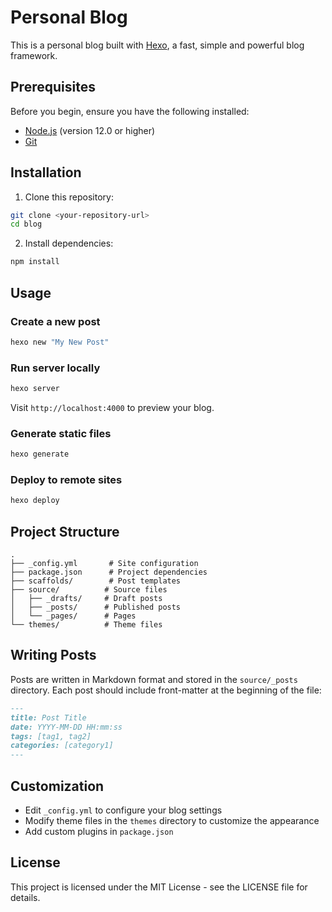 # Personal Blog

This is a personal blog built with [Hexo](https://hexo.io/), a fast, simple and powerful blog framework.

## Prerequisites

Before you begin, ensure you have the following installed:
- [Node.js](https://nodejs.org/) (version 12.0 or higher)
- [Git](https://git-scm.com/)

## Installation

1. Clone this repository:
```bash
git clone <your-repository-url>
cd blog
```

2. Install dependencies:
```bash
npm install
```

## Usage

### Create a new post
```bash
hexo new "My New Post"
```

### Run server locally
```bash
hexo server
```
Visit `http://localhost:4000` to preview your blog.

### Generate static files
```bash
hexo generate
```

### Deploy to remote sites
```bash
hexo deploy
```

## Project Structure

```
.
├── _config.yml       # Site configuration
├── package.json      # Project dependencies
├── scaffolds/        # Post templates
├── source/          # Source files
│   ├── _drafts/     # Draft posts
│   ├── _posts/      # Published posts
│   └── _pages/      # Pages
└── themes/          # Theme files
```

## Writing Posts

Posts are written in Markdown format and stored in the `source/_posts` directory. Each post should include front-matter at the beginning of the file:

```markdown
---
title: Post Title
date: YYYY-MM-DD HH:mm:ss
tags: [tag1, tag2]
categories: [category1]
---
```

## Customization

- Edit `_config.yml` to configure your blog settings
- Modify theme files in the `themes` directory to customize the appearance
- Add custom plugins in `package.json`

## License

This project is licensed under the MIT License - see the LICENSE file for details. 